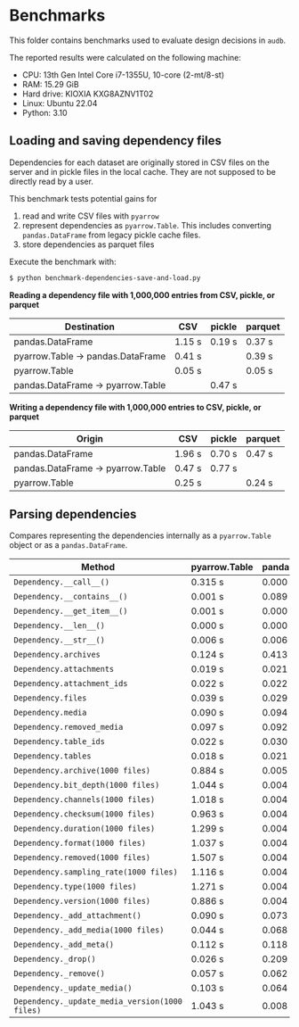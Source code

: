 # Benchmarks

This folder contains benchmarks
used to evaluate design decisions
in `audb`.

The reported results were calculated
on the following machine:

* CPU: 13th Gen Intel Core i7-1355U, 10-core (2-mt/8-st)
* RAM: 15.29 GiB
* Hard drive: KIOXIA KXG8AZNV1T02
* Linux: Ubuntu 22.04
* Python: 3.10


## Loading and saving dependency files

Dependencies for each dataset
are originally stored in CSV files
on the server
and in pickle files
in the local cache.
They are not supposed to be directly read
by a user.

This benchmark tests
potential gains for

1. read and write CSV files with `pyarrow`
2. represent dependencies as `pyarrow.Table`.
  This includes converting
  `pandas.DataFrame`
  from legacy pickle cache files.
3. store dependencies as parquet files

Execute the benchmark with:

```bash
$ python benchmark-dependencies-save-and-load.py
```

**Reading a dependency file
with 1,000,000 entries
from CSV, pickle, or parquet**

| Destination                       | CSV    | pickle | parquet |
| --------------------------------- | ------ | ------ | ------- |
| pandas.DataFrame                  | 1.15 s | 0.19 s | 0.37 s  |
| pyarrow.Table -> pandas.DataFrame | 0.41 s |        | 0.39 s  |
| pyarrow.Table                     | 0.05 s |        | 0.05 s  |
| pandas.DataFrame -> pyarrow.Table |        | 0.47 s |         |

**Writing a dependency file
with 1,000,000 entries
to CSV, pickle, or parquet**

| Origin                            | CSV    | pickle | parquet |
| --------------------------------- | ------ | ------ | ------- |
| pandas.DataFrame                  | 1.96 s | 0.70 s | 0.47 s  |
| pandas.DataFrame -> pyarrow.Table | 0.47 s | 0.77 s |         |
| pyarrow.Table                     | 0.25 s |        | 0.24 s  |


## Parsing dependencies

Compares representing the dependencies internally
as a `pyarrow.Table` object
or as a `pandas.DataFrame`.


| Method                                         | pyarrow.Table | pandas.DataFrame |
| ---------------------------------------------- | ------------- | ---------------- |
| `Dependency.__call__()`                        |       0.315 s |          0.000 s |
| `Dependency.__contains__()`                    |       0.001 s |          0.089 s |
| `Dependency.__get_item__()`                    |       0.001 s |          0.000 s |
| `Dependency.__len__()`                         |       0.000 s |          0.000 s |
| `Dependency.__str__()`                         |       0.006 s |          0.006 s |
| `Dependency.archives`                          |       0.124 s |          0.413 s |
| `Dependency.attachments`                       |       0.019 s |          0.021 s |
| `Dependency.attachment_ids`                    |       0.022 s |          0.022 s |
| `Dependency.files`                             |       0.039 s |          0.029 s |
| `Dependency.media`                             |       0.090 s |          0.094 s |
| `Dependency.removed_media`                     |       0.097 s |          0.092 s |
| `Dependency.table_ids`                         |       0.022 s |          0.030 s |
| `Dependency.tables`                            |       0.018 s |          0.021 s |
| `Dependency.archive(1000 files)`               |       0.884 s |          0.005 s |
| `Dependency.bit_depth(1000 files)`             |       1.044 s |          0.004 s |
| `Dependency.channels(1000 files)`              |       1.018 s |          0.004 s |
| `Dependency.checksum(1000 files)`              |       0.963 s |          0.004 s |
| `Dependency.duration(1000 files)`              |       1.299 s |          0.004 s | 
| `Dependency.format(1000 files)`                |       1.037 s |          0.004 s |
| `Dependency.removed(1000 files)`               |       1.507 s |          0.004 s |
| `Dependency.sampling_rate(1000 files)`         |       1.116 s |          0.004 s |
| `Dependency.type(1000 files)`                  |       1.271 s |          0.004 s |
| `Dependency.version(1000 files)`               |       0.886 s |          0.004 s |
| `Dependency._add_attachment()`                 |       0.090 s |          0.073 s |
| `Dependency._add_media(1000 files)`            |       0.044 s |          0.068 s |
| `Dependency._add_meta()`                       |       0.112 s |          0.118 s |
| `Dependency._drop()`                           |       0.026 s |          0.209 s |
| `Dependency._remove()`                         |       0.057 s |          0.062 s |
| `Dependency._update_media()`                   |       0.103 s |          0.064 s |
| `Dependency._update_media_version(1000 files)` |       1.043 s |          0.008 s |
